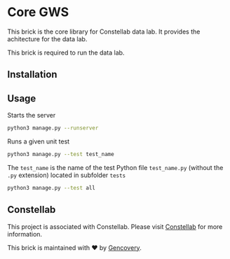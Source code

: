 # Core GWS

This brick is the core library for Constellab data lab. It provides the achitecture for the data lab.

This brick is required to run the data lab.

## Installation



## Usage

Starts the server

```bash
python3 manage.py --runserver
```

Runs a given unit test

```bash
python3 manage.py --test test_name
```

The ```test_name``` is the name of the test Python file ```test_name.py``` (without the ```.py``` extension) located in subfolder ```tests```

```bash
python3 manage.py --test all
```

## Constellab

This project is associated with Constellab. Please visit [Constellab](https://constellab.io) for more information.

This brick is maintained with ❤️ by [Gencovery](https://gencovery.com/).

